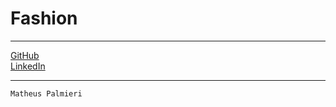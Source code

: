 # Fashion



---
<a href="https://github.com/MatheusPalmieri">GitHub</a>
<br>
<a href="https://www.linkedin.com/in/matheusandrepalmieri/">LinkedIn</a>

---

`Matheus Palmieri`
